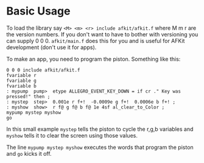 # Basic Usage

To load the library say `<M> <m> <r> include afkit/afkit.f` where M m r are the version numbers. If you don't want to have to bother with versioning you can supply 0 0 0.  `afkit/main.f` does this for you and is useful for AFKit development (don't use it for apps).

To make an app, you need to program the piston.  Something like this:

```
0 0 0 include afkit/afkit.f
fvariable r
fvariable g
fvariable b
: mypump  pump>  etype ALLEGRO_EVENT_KEY_DOWN = if cr ." Key was pressed!" then ;
: mystep  step>  0.001e r f+!  -0.0009e g f+!  0.0006e b f+! ;
: myshow  show>  r f@ g f@ b f@ 1e 4sf al_clear_to_Color ;
mypump mystep myshow
go
```

In this small example `mystep` tells the piston to cycle the r,g,b variables and `myshow` tells it to clear the screen using those values.

The line `mypump mystep myshow` executes the words that program the piston and `go` kicks it off.

